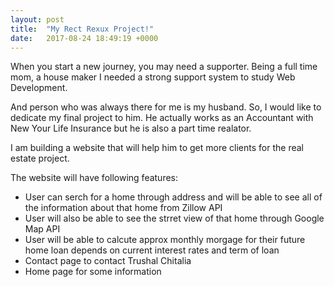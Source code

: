```yaml
---
layout: post
title:  "My Rect Rexux Project!"
date:   2017-08-24 18:49:19 +0000
---
```


When you start a new journey, you may need a supporter. Being a full time mom, a house maker I needed a strong support system to study Web Development. 

And person who was always there for me is my husband. So, I would like to dedicate my final project to him. He actually works as an Accountant with New Your Life Insurance but he is also a part time realator.

I am building a website that will help him to get more clients for the real estate project.

The website will have following features:

* User can serch for a home through address and will be able to see all of the information about that home from Zillow API
* User will also be able to see the strret view of that home through Google Map API
* User will be able to calcute approx monthly morgage for their future home loan depends on current interest rates and term of loan
* Contact page to contact Trushal Chitalia
* Home page for some information



